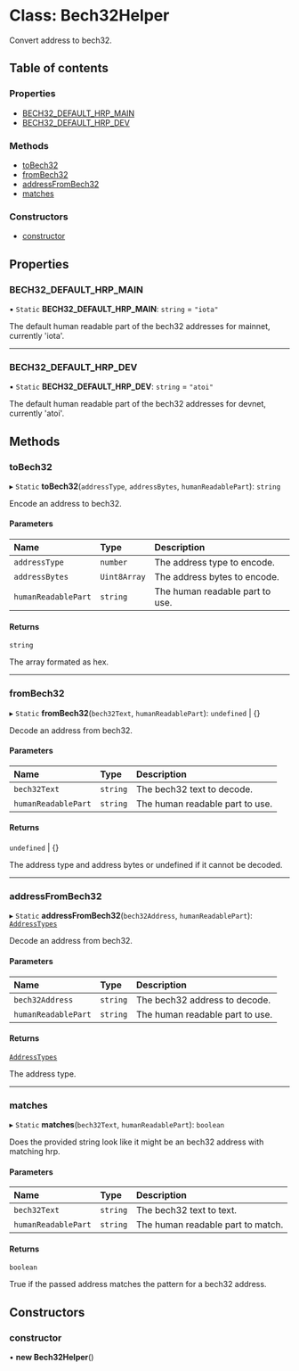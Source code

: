 # Class: Bech32Helper

Convert address to bech32.

## Table of contents

### Properties

- [BECH32\_DEFAULT\_HRP\_MAIN](Bech32Helper.md#bech32_default_hrp_main)
- [BECH32\_DEFAULT\_HRP\_DEV](Bech32Helper.md#bech32_default_hrp_dev)

### Methods

- [toBech32](Bech32Helper.md#tobech32)
- [fromBech32](Bech32Helper.md#frombech32)
- [addressFromBech32](Bech32Helper.md#addressfrombech32)
- [matches](Bech32Helper.md#matches)

### Constructors

- [constructor](Bech32Helper.md#constructor)

## Properties

### BECH32\_DEFAULT\_HRP\_MAIN

▪ `Static` **BECH32\_DEFAULT\_HRP\_MAIN**: `string` = `"iota"`

The default human readable part of the bech32 addresses for mainnet, currently 'iota'.

___

### BECH32\_DEFAULT\_HRP\_DEV

▪ `Static` **BECH32\_DEFAULT\_HRP\_DEV**: `string` = `"atoi"`

The default human readable part of the bech32 addresses for devnet, currently 'atoi'.

## Methods

### toBech32

▸ `Static` **toBech32**(`addressType`, `addressBytes`, `humanReadablePart`): `string`

Encode an address to bech32.

#### Parameters

| Name | Type | Description |
| :------ | :------ | :------ |
| `addressType` | `number` | The address type to encode. |
| `addressBytes` | `Uint8Array` | The address bytes to encode. |
| `humanReadablePart` | `string` | The human readable part to use. |

#### Returns

`string`

The array formated as hex.

___

### fromBech32

▸ `Static` **fromBech32**(`bech32Text`, `humanReadablePart`): `undefined` \| {}

Decode an address from bech32.

#### Parameters

| Name | Type | Description |
| :------ | :------ | :------ |
| `bech32Text` | `string` | The bech32 text to decode. |
| `humanReadablePart` | `string` | The human readable part to use. |

#### Returns

`undefined` \| {}

The address type and address bytes or undefined if it cannot be decoded.

___

### addressFromBech32

▸ `Static` **addressFromBech32**(`bech32Address`, `humanReadablePart`): [`AddressTypes`](../api.md#addresstypes)

Decode an address from bech32.

#### Parameters

| Name | Type | Description |
| :------ | :------ | :------ |
| `bech32Address` | `string` | The bech32 address to decode. |
| `humanReadablePart` | `string` | The human readable part to use. |

#### Returns

[`AddressTypes`](../api.md#addresstypes)

The address type.

___

### matches

▸ `Static` **matches**(`bech32Text`, `humanReadablePart`): `boolean`

Does the provided string look like it might be an bech32 address with matching hrp.

#### Parameters

| Name | Type | Description |
| :------ | :------ | :------ |
| `bech32Text` | `string` | The bech32 text to text. |
| `humanReadablePart` | `string` | The human readable part to match. |

#### Returns

`boolean`

True if the passed address matches the pattern for a bech32 address.

## Constructors

### constructor

• **new Bech32Helper**()
